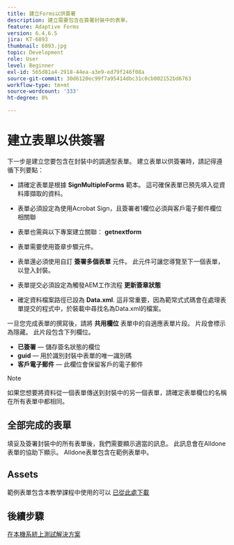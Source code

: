 ```yaml
---
title: 建立Forms以供簽署
description: 建立需要包含在簽署封裝中的表單。
feature: Adaptive Forms
version: 6.4,6.5
jira: KT-6893
thumbnail: 6893.jpg
topic: Development
role: User
level: Beginner
exl-id: 565d81a4-2918-44ea-a3e9-ed79f246f08a
source-git-commit: 30d6120ec99f7a95414dbc31c0cb002152bd6763
workflow-type: tm+mt
source-wordcount: '333'
ht-degree: 0%

---
```


# 建立表單以供簽署

下一步是建立您要包含在封裝中的調適型表單。 建立表單以供簽署時，請記得遵循下列要點：

* 請確定表單是根據 **SignMultipleForms** 範本。 這可確保表單已預先填入從資料庫擷取的資料。

* 表單必須設定為使用Acrobat Sign，且簽署者1欄位必須與客戶電子郵件欄位相關聯
* 表單也需與以下專案建立關聯： **getnextform**
* 表單需要使用簽章步驟元件。
* 表單還必須使用自訂 **簽署多個表單** 元件。 此元件可讓您導覽至下一個表單，以登入封裝。
* 表單提交必須設定為觸發AEM工作流程 **更新簽章狀態**
* 確定資料檔案路徑已設為 **Data.xml**. 這非常重要，因為範常式式碼會在處理表單提交的程式中，於裝載中尋找名為Data.xml的檔案。

一旦您完成表單的撰寫後，請將 **共用欄位** 表單中的自適應表單片段。 片段會標示為隱藏。 此片段包含下列欄位。

* **已簽署**  — 儲存簽名狀態的欄位
* **guid**  — 用於識別封裝中表單的唯一識別碼
* **客戶電子郵件**  — 此欄位會保留客戶的電子郵件



>[!NOTE]
>如果您想要將資料從一個表單傳送到封裝中的另一個表單，請確定表單欄位的名稱在所有表單中都相同。

## 全部完成的表單

填妥及簽署封裝中的所有表單後，我們需要顯示適當的訊息。 此訊息會在Alldone表單的協助下顯示。 Alldone表單包含在範例表單中。

## Assets

範例表單包含本教學課程中使用的可以 [已從此處下載](assets/forms-for-signing.zip)

## 後續步驟

[在本機系統上測試解決方案](./testing-and-trouble-shooting.md)

